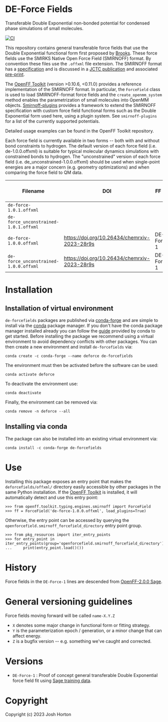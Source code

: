 # DE-Force Fields
Transferable Double Exponential non-bonded potential for condensed phase simulations of small molecules.


[![CI](https://github.com/jthorton/de-forcefields/actions/workflows/CI.yaml/badge.svg)](https://github.com/jthorton/de-forcefields/actions/workflows/CI.yaml)

This repository contains general transferable force fields that use the Double Exponential functional form first proposed by [Brooks](http://aip.scitation.org/doi/10.1063/1.5107505). 
These force fields use the SMIRKS Native Open Force Field (SMIRNOFF) format. 
By convention these files use the `.offxml` file extension. 
The SMIRNOFF format has a [specification](https://openforcefield.github.io/standards/standards/smirnoff/) and is discussed in a [JCTC publication](https://doi.org/10.1021/acs.jctc.8b00640) and associated [pre-print](https://www.biorxiv.org/content/10.1101/286542v3).

The [OpenFF Toolkit](https://github.com/openforcefield/openff-toolkit) (version >0.10.6, <0.11.0) provides a reference implementation of the SMIRNOFF format. 
In particular, the `ForceField` class is used to load SMIRNOFF-format force fields and the `create_openmm_system` method enables the parametrization of small molecules into OpenMM objects.
[Smirnoff-plugins](https://github.com/openforcefield/smirnoff-plugins) provides a framework to extend the SMIRNOFF specification with custom force field functional forms such as the Double Exponential form used here, using a plugin system. 
See `smirnoff-plugins` for a list of the currently supported potentials.

Detailed usage examples can be found in the OpenFF Toolkit repository.

Each force field is currently available in two forms -- both with and without bond constraints to hydrogen. The default version of each force field (i.e. de-1.0.0.offxml) is suitable for typical molecular dynamics simulations with constrained bonds to hydrogen. 
The "unconstrained" version of each force field (i.e. de_unconstrained-1.0.0.offxml) should be used when single-point energies are a major concern (e.g. geometry optimizations) and when comparing the force field to QM data.

| Filename                              | DOI | FF line    | Release Date | Major format changes? | 
|---------------------------------------|--|------------|--------------|-----------------------|
| `de-force-1.0.1.offxml`               |
| `de-force_unconstrained-1.0.1.offxml` |
| `de-force-1.0.0.offxml`               | https://doi.org/10.26434/chemrxiv-2023-28r9s | DE-Force-1 | Feb 17, 2023 | No                    |
| `de-force_unconstrained-1.0.0.offxml` | https://doi.org/10.26434/chemrxiv-2023-28r9s | DE-Force-1 | Feb 17, 2023 | No                    |


# Installation
## Installation of virtual environment

``de-forcefields`` packages are published via [conda-forge](https://conda-forge.org/) and are simple to install via the [conda](https://docs.conda.io/en/latest/) package manager.
If you don't have the conda package manager installed already you can follow the [guide](https://conda.io/projects/conda/en/latest/user-guide/install/index.html#installation) provided by conda to get started.
Before installing the package we recommend using a virtual environment to avoid dependency conflicts with other packages. You can then create a new environment and install `de-forcefields` via:

```shell
conda create -c conda-forge --name deforce de-forcefields
```

The environment must then be activated before the software can be used:

```shell
conda activate deforce
```

To deactivate the environment use:

```shell
conda deactivate
```

Finally, the environment can be removed via:

```shell
conda remove -n deforce --all
```

## Installing via conda

The package can also be installed into an existing virtual environment via:

```shell
conda install -c conda-forge de-forcefields
```

# Use

Installing this package exposes an entry point that makes the `deforcefields/offxml/` directory easily accessible by other packages in the same Python installation. 
If the [OpenFF Toolkit](https://github.com/openforcefield/openff-toolkit) is installed, it will automatically detect and use this entry point:

```python3
>>> from openff.toolkit.typing.engines.smirnoff import ForceField
>>> ff = ForceField('de-force-1.0.0.offxml', load_plugins=True)
```

Otherwise, the entry point can be accessed by querying the `openforcefield.smirnoff_forcefield_directory` entry point group.

```python3
>>> from pkg_resources import iter_entry_points
>>> for entry_point in iter_entry_points(group='openforcefield.smirnoff_forcefield_directory'):
...     print(entry_point.load()())
```


# History

Force fields in the `DE-Force-1` lines are descended from [OpenFF-2.0.0 Sage](https://doi.org/10.5281/zenodo.5214478).

# General versioning guidelines

Force fields moving forward will be called `name-X.Y.Z`

* `X` denotes some major change in functional form or fitting strategy.
* `Y` is the parameterization epoch / generation, or a minor change that can affect energy.
* `Z` is a bugfix version -- e.g. something we've caught and corrected.


# Versions
- `DE-Force-1` : Proof of concept general transferable Double Exponential force field fit using [Sage training data](https://doi.org/10.26434/chemrxiv-2022-n2z1c-v2). 


# Copyright

Copyright (c) 2023 Josh Horton